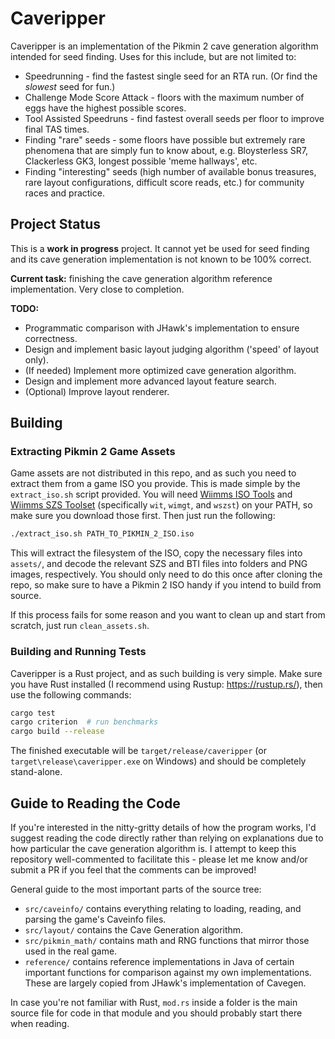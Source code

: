 # Caveripper

Caveripper is an implementation of the Pikmin 2 cave generation algorithm intended for seed finding. Uses for this include, but are not limited to:
- Speedrunning - find the fastest single seed for an RTA run. (Or find the *slowest* seed for fun.)
- Challenge Mode Score Attack - floors with the maximum number of eggs have the highest possible scores.
- Tool Assisted Speedruns - find fastest overall seeds per floor to improve final TAS times.
- Finding "rare" seeds - some floors have possible but extremely rare phenomena that are simply fun to know about, e.g. Bloysterless SR7, Clackerless GK3, longest possible 'meme hallways', etc.
- Finding "interesting" seeds (high number of available bonus treasures, rare layout configurations, difficult score reads, etc.) for community races and practice.

## Project Status

This is a **work in progress** project. It cannot yet be used for seed finding and its cave generation implementation is not known to be 100% correct.

**Current task:** finishing the cave generation algorithm reference implementation. Very close to completion.

**TODO:**
- Programmatic comparison with JHawk's implementation to ensure correctness.
- Design and implement basic layout judging algorithm ('speed' of layout only).
- (If needed) Implement more optimized cave generation algorithm.
- Design and implement more advanced layout feature search.
- (Optional) Improve layout renderer.

## Building

### Extracting Pikmin 2 Game Assets
Game assets are not distributed in this repo, and as such you need to extract them from a game ISO you provide. This is made simple by the `extract_iso.sh` script provided. You will need [Wiimms ISO Tools](https://wit.wiimm.de/) and [Wiimms SZS Toolset](https://szs.wiimm.de/) (specifically `wit`, `wimgt`, and `wszst`) on your PATH, so make sure you download those first. Then just run the following:
```bash
./extract_iso.sh PATH_TO_PIKMIN_2_ISO.iso
```
This will extract the filesystem of the ISO, copy the necessary files into `assets/`, and decode the relevant SZS and BTI files into folders and PNG images, respectively. You should only need to do this once after cloning the repo, so make sure to have a Pikmin 2 ISO handy if you intend to build from source.

If this process fails for some reason and you want to clean up and start from scratch, just run `clean_assets.sh`. 

### Building and Running Tests
Caveripper is a Rust project, and as such building is very simple. Make sure you have Rust installed (I recommend using Rustup: https://rustup.rs/), then use the following commands:
```bash
cargo test
cargo criterion  # run benchmarks
cargo build --release
```
The finished executable will be `target/release/caveripper` (or `target\release\caveripper.exe` on Windows) and should be completely stand-alone.

## Guide to Reading the Code
If you're interested in the nitty-gritty details of how the program works, I'd suggest reading the code directly rather than relying on explanations due to how particular the cave generation algorithm is. I attempt to keep this repository well-commented to facilitate this - please let me know and/or submit a PR if you feel that the comments can be improved!

General guide to the most important parts of the source tree:
- `src/caveinfo/` contains everything relating to loading, reading, and parsing the game's Caveinfo files.
- `src/layout/` contains the Cave Generation algorithm.
- `src/pikmin_math/` contains math and RNG functions that mirror those used in the real game.
- `reference/` contains reference implementations in Java of certain important functions for comparison against my own implementations. These are largely copied from JHawk's implementation of Cavegen.

In case you're not familiar with Rust, `mod.rs` inside a folder is the main source file for code in that module and you should probably start there when reading.
